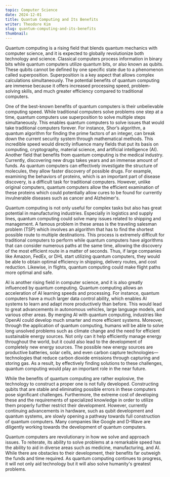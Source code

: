```yaml
---
topic: Computer Science
date: 2024-12-01
title: Quantum Computing and Its Benefits
writer: Theodore Kim
slug: quantum-computing-and-its-benefits
thumbnail: 
---
```

Quantum computing is a rising field that blends quantum mechanics with computer science, and it is expected to globally revolutionize both technology and science. Classical computers process information in binary bits while quantum computers utilize quantum bits, or also known as qubits. These qubits cannot be defined by one specific state due to a phenomenon called superposition. Superposition is a key aspect that allows complex calculations simultaneously. The potential benefits of quantum computing are immense because it offers increased processing speed, problem-solving skills, and much greater efficiency compared to traditional computers. 

One of the best-known benefits of quantum computers is their unbelievable computing speed. While traditional computers solve problems one step at a time, quantum computers use superposition to solve multiple steps simultaneously. This enables quantum computers to solve issues that would take traditional computers forever. For instance, Shor’s algorithm, a quantum algorithm for finding the prime factors of an integer, can break down the current security system through mathematical methods. This incredible speed would directly influence many fields that put its basis on computing, cryptography, material science, and artificial intelligence (AI). Another field that benefits from quantum computing is the medical industry. Currently, discovering new drugs takes years and an immense amount of funds. As quantum computers can effectively investigate the structure of molecules, they allow faster discovery of possible drugs. For example, examining the behaviors of proteins, which is an important part of disease discovery, is a difficult task for traditional computers. However, unlike original computers, quantum computers allow the efficient examination of these proteins which could potentially allow cures to be found for currently invulnerable diseases such as cancer and Alzheimer's. 

Quantum computing is not only useful for complex tasks but also has great potential in manufacturing industries. Especially in logistics and supply lines, quantum computing could solve many issues related to shipping and management. A famous problem in these areas is the traveling salesman problem (TSP) which involves an algorithm that has to find the shortest possible route to multiple destinations. This process is extremely difficult for traditional computers to perform while quantum computers have algorithms that can consider numerous paths at the same time, allowing the discovery of the most efficient route in a matter of seconds. Thus, if large companies like Amazon, FedEx, or DHL start utilizing quantum computers, they would be able to obtain optimal efficiency in shipping, delivery routes, and cost reduction. Likewise, in flights, quantum computing could make flight paths more optimal and safe. 

AI is another rising field in computer science, and it is also greatly influenced by quantum computing. Quantum computing allows an acceleration of AI learning speeds and processing. For instance, quantum computers have a much larger data control ability, which enables AI systems to learn and adapt more productively than before. This would lead to great advancements in autonomous vehicles, large language models, and various other areas. By merging AI with quantum computing, industries like OpenAI could develop much smarter and more efficient systems. Moreover, through the application of quantum computing, humans will be able to solve long unsolved problems such as climate change and the need for efficient sustainable energy sources. Not only can it help efficiently manage energy throughout the world, but it could also lead to the development of completely new energy sources. The possible new energy sources are productive batteries, solar cells, and even carbon capture technologies—technologies that reduce carbon dioxide emissions through capturing and storing gas. As a result, by effectively finding solutions to these challenges, quantum computing would play an important role in the near future. 

While the benefits of quantum computing are rather explosive, the technology to construct a proper one is not fully developed. Constructing qubits that are stable and eliminating possible errors in these computers pose significant challenges. Furthermore, the extreme cost of developing these and the requirements of specialized knowledge in order to utilize them properly further restrict their development. However, currently continuing advancements in hardware, such as qubit development and quantum systems, are slowly opening a pathway towards full construction of quantum computers. Many companies like Google and D-Wave are diligently working towards the development of quantum computers. 

Quantum computers are revolutionary in how we solve and approach issues. To reiterate, its ability to solve problems at a remarkable speed has the ability to aid in diverse areas such as medicine, manufacturing, and AI. While there are obstacles to their development, their benefits far outweigh the funds and time required. As quantum computing continues to progress, it will not only aid technology but it will also solve humanity's greatest problems. 
